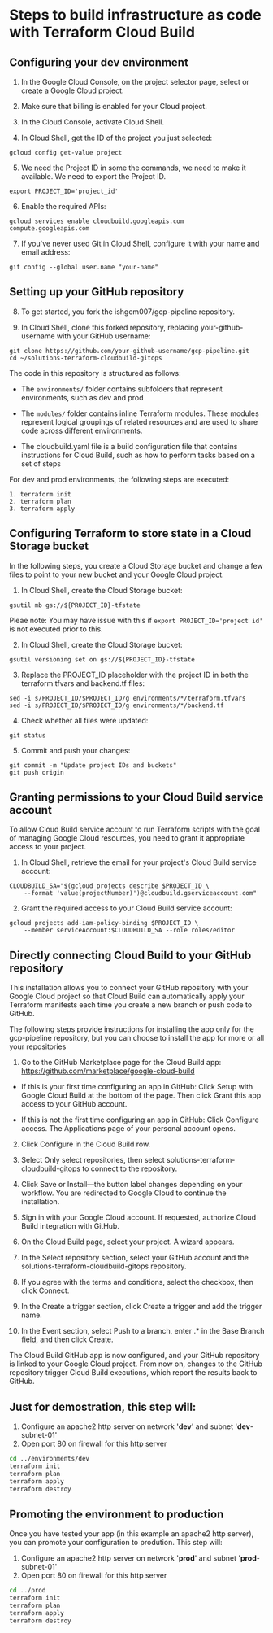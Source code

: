 # Steps to build infrastructure as code with Terraform Cloud Build

## Configuring your **dev** environment

1. In the Google Cloud Console, on the project selector page, select or create a Google Cloud project.

2. Make sure that billing is enabled for your Cloud project.

3. In the Cloud Console, activate Cloud Shell.

4. In Cloud Shell, get the ID of the project you just selected:

```
gcloud config get-value project 
```

5. We need the Project ID in some the commands, we need to make it available. We need to export the Project ID.

```
export PROJECT_ID='project_id'
```
6. Enable the required APIs:

```
gcloud services enable cloudbuild.googleapis.com compute.googleapis.com
```
7. If you've never used Git in Cloud Shell, configure it with your name and email address:

```git config --global user.email "your-email-address"
git config --global user.name "your-name"
```


## Setting up your GitHub repository
8. To get started, you fork the ishgem007/gcp-pipeline repository.

9. In Cloud Shell, clone this forked repository, replacing your-github-username with your GitHub username:

```cd ~
git clone https://github.com/your-github-username/gcp-pipeline.git
cd ~/solutions-terraform-cloudbuild-gitops
```

The code in this repository is structured as follows:

- The ```environments/``` folder contains subfolders that represent environments, such as dev and prod

- The ```modules/``` folder contains inline Terraform modules. These modules represent logical groupings of related resources and are used to share code across different environments.

- The cloudbuild.yaml file is a build configuration file that contains instructions for Cloud Build, such as how to perform tasks based on a set of steps

For dev and prod environments, the following steps are executed:

    1. terraform init
    2. terraform plan
    3. terraform apply

## Configuring Terraform to store state in a Cloud Storage bucket

In the following steps, you create a Cloud Storage bucket and change a few files to point to your new bucket and your Google Cloud project.

1. In Cloud Shell, create the Cloud Storage bucket:

```PROJECT_ID=$(gcloud config get-value project)
gsutil mb gs://${PROJECT_ID}-tfstate
```

Pleae note: You may have issue with this if ```export PROJECT_ID='project id' ``` is not executed prior to this.

2. In Cloud Shell, create the Cloud Storage bucket:

```
gsutil versioning set on gs://${PROJECT_ID}-tfstate
````

3. Replace the PROJECT_ID placeholder with the project ID in both the terraform.tfvars and backend.tf files:

```cd ~/gcp-pipeline
sed -i s/PROJECT_ID/$PROJECT_ID/g environments/*/terraform.tfvars
sed -i s/PROJECT_ID/$PROJECT_ID/g environments/*/backend.tf
```

4. Check whether all files were updated:

```
git status
```

5. Commit and push your changes:

```git add --all
git commit -m "Update project IDs and buckets"
git push origin 
```

## Granting permissions to your Cloud Build service account

To allow Cloud Build service account to run Terraform scripts with the goal of managing Google Cloud resources, you need to grant it appropriate access to your project. 

1. In Cloud Shell, retrieve the email for your project's Cloud Build service account:

```
CLOUDBUILD_SA="$(gcloud projects describe $PROJECT_ID \
    --format 'value(projectNumber)')@cloudbuild.gserviceaccount.com"
```

2. Grant the required access to your Cloud Build service account:
```
gcloud projects add-iam-policy-binding $PROJECT_ID \
    --member serviceAccount:$CLOUDBUILD_SA --role roles/editor
```

## Directly connecting Cloud Build to your GitHub repository
This installation allows you to connect your GitHub repository with your Google Cloud project so that Cloud Build can automatically apply your Terraform manifests each time you create a new branch or push code to GitHub.

The following steps provide instructions for installing the app only for the gcp-pipeline repository, but you can choose to install the app for more or all your repositories

1. Go to the GitHub Marketplace page for the Cloud Build app:
https://github.com/marketplace/google-cloud-build

- If this is your first time configuring an app in GitHub: Click Setup with Google Cloud Build at the bottom of the page. Then click Grant this app access to your GitHub account.

- If this is not the first time configuring an app in GitHub: Click Configure access. The Applications page of your personal account opens.

2. Click Configure in the Cloud Build row.

3. Select Only select repositories, then select solutions-terraform-cloudbuild-gitops to connect to the repository.

4. Click Save or Install—the button label changes depending on your workflow. You are redirected to Google Cloud to continue the installation.

5. Sign in with your Google Cloud account. If requested, authorize Cloud Build integration with GitHub.

6. On the Cloud Build page, select your project. A wizard appears.

7. In the Select repository section, select your GitHub account and the solutions-terraform-cloudbuild-gitops repository.

8. If you agree with the terms and conditions, select the checkbox, then click Connect.

9. In the Create a trigger section, click Create a trigger and add the trigger name.

10. In the Event section, select Push to a branch, enter .* in the Base Branch field, and then click Create.

The Cloud Build GitHub app is now configured, and your GitHub repository is linked to your Google Cloud project. From now on, changes to the GitHub repository trigger Cloud Build executions, which report the results back to GitHub.




## Just for demostration, this step will:
 1. Configure an apache2 http server on network '**dev**' and subnet '**dev**-subnet-01'
 2. Open port 80 on firewall for this http server 


```bash
cd ../environments/dev
terraform init
terraform plan
terraform apply
terraform destroy
```

## Promoting the environment to **production**

Once you have tested your app (in this example an apache2 http server), you can promote your configuration to prodution. This step will:
 1. Configure an apache2 http server on network '**prod**' and subnet '**prod**-subnet-01'
 2. Open port 80 on firewall for this http server 

```bash
cd ../prod
terraform init
terraform plan
terraform apply
terraform destroy
```
